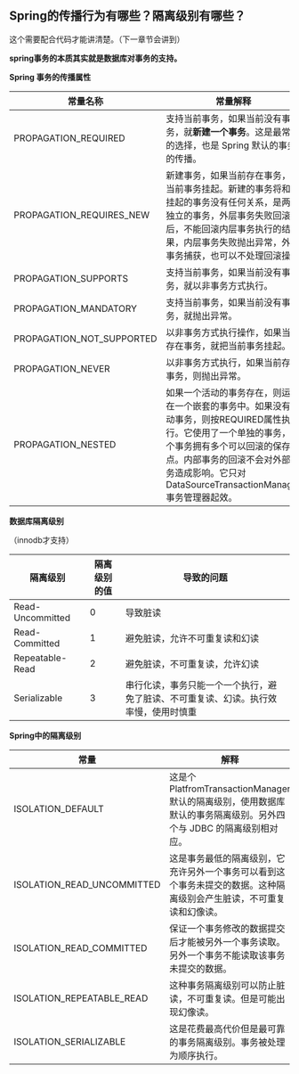 ## Spring的传播行为有哪些？隔离级别有哪些？

这个需要配合代码才能讲清楚。（下一章节会讲到）

**spring事务的本质其实就是数据库对事务的支持。**



**Spring 事务的传播属性**

| 常量名称                  | 常量解释                                                     |
| ------------------------- | ------------------------------------------------------------ |
| PROPAGATION_REQUIRED      | 支持当前事务，如果当前没有事务，就**新建一个事务**。这是最常见的选择，也是 Spring 默认的事务的传播。 |
| PROPAGATION_REQUIRES_NEW  | 新建事务，如果当前存在事务，把当前事务挂起。新建的事务将和被挂起的事务没有任何关系，是两个独立的事务，外层事务失败回滚之后，不能回滚内层事务执行的结果，内层事务失败抛出异常，外层事务捕获，也可以不处理回滚操作 |
| PROPAGATION_SUPPORTS      | 支持当前事务，如果当前没有事务，就以非事务方式执行。         |
| PROPAGATION_MANDATORY     | 支持当前事务，如果当前没有事务，就抛出异常。                 |
| PROPAGATION_NOT_SUPPORTED | 以非事务方式执行操作，如果当前存在事务，就把当前事务挂起。   |
| PROPAGATION_NEVER         | 以非事务方式执行，如果当前存在事务，则抛出异常。             |
| PROPAGATION_NESTED        | 如果一个活动的事务存在，则运行在一个嵌套的事务中。如果没有活动事务，则按REQUIRED属性执行。它使用了一个单独的事务，这个事务拥有多个可以回滚的保存点。内部事务的回滚不会对外部事务造成影响。它只对DataSourceTransactionManager事务管理器起效。 |

**数据库隔离级别**

（innodb才支持）

| 隔离级别         | 隔离级别的值 | 导致的问题                                                   |
| ---------------- | ------------ | ------------------------------------------------------------ |
| Read-Uncommitted | 0            | 导致脏读                                                     |
| Read-Committed   | 1            | 避免脏读，允许不可重复读和幻读                               |
| Repeatable-Read  | 2            | 避免脏读，不可重复读，允许幻读                               |
| Serializable     | 3            | 串行化读，事务只能一个一个执行，避免了脏读、不可重复读、幻读。执行效率慢，使用时慎重 |

**Spring中的隔离级别**

| 常量                       | 解释                                                         |
| -------------------------- | ------------------------------------------------------------ |
| ISOLATION_DEFAULT          | 这是个 PlatfromTransactionManager 默认的隔离级别，使用数据库默认的事务隔离级别。另外四个与 JDBC 的隔离级别相对应。 |
| ISOLATION_READ_UNCOMMITTED | 这是事务最低的隔离级别，它充许另外一个事务可以看到这个事务未提交的数据。这种隔离级别会产生脏读，不可重复读和幻像读。 |
| ISOLATION_READ_COMMITTED   | 保证一个事务修改的数据提交后才能被另外一个事务读取。另外一个事务不能读取该事务未提交的数据。 |
| ISOLATION_REPEATABLE_READ  | 这种事务隔离级别可以防止脏读，不可重复读。但是可能出现幻像读。 |
| ISOLATION_SERIALIZABLE     | 这是花费最高代价但是最可靠的事务隔离级别。事务被处理为顺序执行。 |



